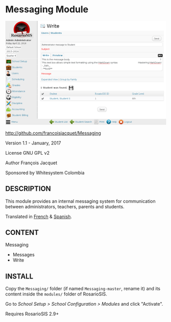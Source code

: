 Messaging Module
================

![screenshot](https://raw.githubusercontent.com/francoisjacquet/Messaging/master/screenshot.png)

http://github.com/francoisjacquet/Messaging

Version 1.1 - January, 2017

License GNU GPL v2

Author François Jacquet

Sponsored by Whitesystem Colombia

DESCRIPTION
-----------
This module provides an internal messaging system for communication between administrators, teachers, parents and students.

Translated in [French](https://www.rosariosis.org/fr/messaging-module/) & [Spanish](https://www.rosariosis.org/es/messaging-module/).

CONTENT
-------
Messaging
- Messages
- Write

INSTALL
-------
Copy the `Messaging/` folder (if named `Messaging-master`, rename it) and its content inside the `modules/` folder of RosarioSIS.

Go to _School Setup > School Configuration > Modules_ and click "Activate".

Requires RosarioSIS 2.9+
